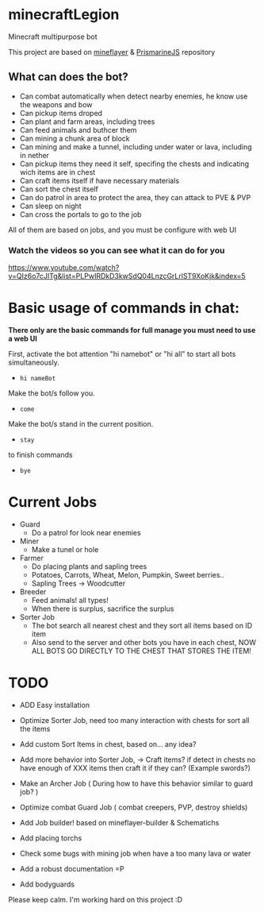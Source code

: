 # minecraftLegion

Minecraft multipurpose bot

This project are based on <a target="_blank" href="https://github.com/PrismarineJS/mineflayer">mineflayer</a> & <a target="_blank" href="https://github.com/PrismarineJS">PrismarineJS</a> repository

## What can does the bot?

- Can combat automatically when detect nearby enemies, he know use the weapons and bow
- Can pickup items droped
- Can plant and farm areas, including trees
- Can feed animals and buthcer them
- Can mining a chunk area of block
- Can mining and make a tunnel, including under water or lava, including in nether
- Can pickup items they need it self, specifing the chests and indicating wich items are in chest
- Can craft items itself if have necessary materials
- Can sort the chest itself
- Can do patrol in area to protect the area, they can attack to PVE & PVP
- Can sleep on night
- Can cross the portals to go to the job

All of them are based on jobs, and you must be configure with web UI

### Watch the videos so you can see what it can do for you

https://www.youtube.com/watch?v=QIz6o7cJITg&list=PLPwIRDkD3kwSdQ04LnzcGrLrlST9XoKjk&index=5

# Basic usage of commands in chat:

**There only are the basic commands for full manage you must need to use a web UI**

First, activate the bot attention "hi namebot" or "hi all" to start all bots simultaneously.

- `hi nameBot`

Make the bot/s follow you.

- `come`

Make the bot/s stand in the current position.

- `stay`

to finish commands

- `bye`

# Current Jobs

- Guard
  - Do a patrol for look near enemies
- Miner
  - Make a tunel or hole
- Farmer
  - Do placing plants and sapling trees
  - Potatoes, Carrots, Wheat, Melon, Pumpkin, Sweet berries..
  - Sapling Trees -> Woodcutter
- Breeder
  - Feed animals! all types!
  - When there is surplus, sacrifice the surplus
- Sorter Job
  - The bot search all nearest chest and they sort all items based on ID item
  - Also send to the server and other bots you have in each chest, NOW ALL BOTS GO DIRECTLY TO THE CHEST THAT STORES THE ITEM!

# TODO

- ADD Easy installation

- Optimize Sorter Job, need too many interaction with chests for sort all the items
- Add custom Sort Items in chest, based on... any idea?
- Add more behavior into Sorter Job, -> Craft items? if detect in chests no have enough of XXX items then craft it if they can? (Example swords?)
- Make an Archer Job ( During how to have this behavior similar to guard job? )
- Optimize combat Guard Job ( combat creepers, PVP, destroy shields)
- Add Job builder! based on mineflayer-builder & Schematichs
- Add placing torchs
- Check some bugs with mining job when have a too many lava or water
- Add a robust documentation =P
- Add bodyguards

Please keep calm. I'm working hard on this project :D
